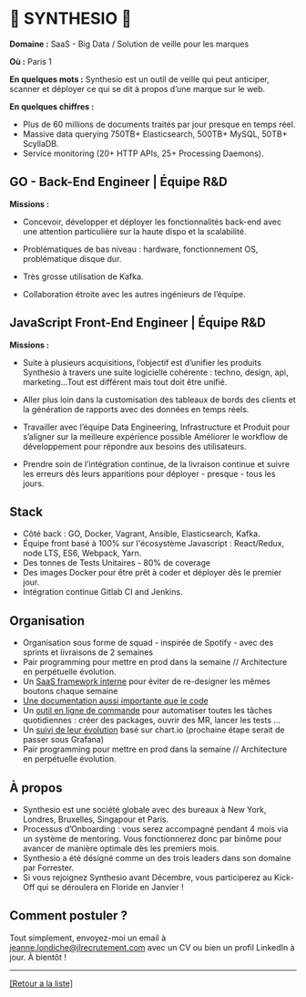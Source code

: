 # 📡 SYNTHESIO 📡

**Domaine :** SaaS - Big Data / Solution de veille pour les marques

**Où :** Paris 1

**En quelques mots :** Synthesio est un outil de veille qui peut anticiper, scanner et déployer ce qui se dit à propos d’une marque sur le web.

**En quelques chiffres :**

* Plus de 60 millions de documents traités par jour presque en temps réel.
* Massive data querying 750TB+ Elasticsearch, 500TB+ MySQL, 50TB+ ScyllaDB.
* Service monitoring (20+ HTTP APIs, 25+ Processing Daemons).

## GO - Back-End Engineer | Équipe R&D

**Missions :**

* Concevoir, développer et déployer les fonctionnalités back-end avec une attention particulière sur la haute dispo et la scalabilité.

* Problématiques de bas niveau : hardware, fonctionnement OS, problématique disque dur.

* Très grosse utilisation de Kafka.

* Collaboration étroite avec les autres ingénieurs de l’équipe.

## JavaScript Front-End Engineer | Équipe R&D

**Missions :**

* Suite à plusieurs acquisitions, l’objectif est d’unifier les produits Synthesio à travers une suite logicielle cohérente : techno, design, api, marketing...Tout est différent mais tout doit être unifié.

* Aller plus loin dans la customisation des tableaux de bords des clients et la génération de rapports avec des données en temps réels.

* Travailler avec l’équipe Data Engineering, Infrastructure et Produit pour s’aligner sur la meilleure expérience possible
Améliorer le workflow de développement pour répondre aux besoins des utilisateurs.

* Prendre soin de l’intégration continue, de la livraison continue et suivre les erreurs dès leurs apparitions pour déployer - presque - tous les jours.

## Stack

* Côté back : GO, Docker, Vagrant, Ansible, Elasticsearch, Kafka.
* Équipe front basé à 100% sur l'écosystème Javascript : React/Redux, node LTS, ES6, Webpack, Yarn.
* Des tonnes de Tests Unitaires - 80% de coverage
* Des images Docker pour être prêt à coder et déployer dès le premier jour.
* Intégration continue Gitlab CI and Jenkins.


## Organisation

* Organisation sous forme de squad - inspirée de Spotify - avec des sprints et livraisons de 2 semaines
* Pair programming pour mettre en prod dans la semaine // Architecture en perpétuelle évolution.
* Un <a href="https://drive.google.com/file/d/0B2lq1kFAThDGeU11U0JkSnpjXzg/view">SaaS framework interne</a> pour éviter de re-designer les mêmes boutons chaque semaine
* <a href="https://drive.google.com/file/d/0B2lq1kFAThDGblpVcWRjdkt0ZWM/view">Une documentation aussi importante que le code</a>
* Un <a href="https://drive.google.com/file/d/0B2lq1kFAThDGN2Frd0NGR0RaTG8/view">outil en ligne de commande</a> pour automatiser toutes les tâches quotidiennes : créer des packages, ouvrir des MR, lancer les tests ...
* Un <a href="https://drive.google.com/file/d/0B2lq1kFAThDGOS1ZUTJibVEwak0/view">suivi de leur évolution</a> basé sur chart.io (prochaine étape serait de passer sous Grafana)
* Pair programming pour mettre en prod dans la semaine // Architecture en perpétuelle évolution.

## À propos

* Synthesio est une société globale avec des bureaux à New York, Londres, Bruxelles, Singapour et Paris.
* Processus d’Onboarding : vous serez accompagné pendant 4 mois via un système de mentoring. Vous fonctionnerez donc par binôme pour avancer de manière optimale dès les premiers mois.
* Synthesio a été désigné comme un des trois leaders dans son domaine par Forrester.
* Si vous rejoignez Synthesio avant Décembre, vous participerez au Kick-Off qui se déroulera en Floride en Janvier !

## Comment postuler ?

Tout simplement, envoyez-moi un email à jeanne.londiche@jlrecrutement.com avec un CV ou bien un profil LinkedIn à jour. À bientôt ! 

----
<a href="https://github.com/jlondiche/job-board-php/blob/master/README.md">[Retour a la liste]</a>